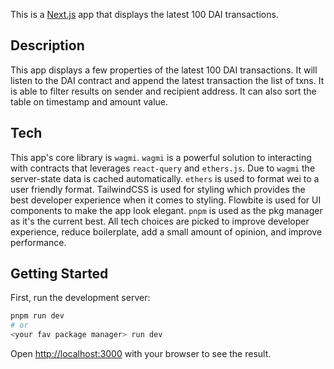This is a [Next.js](https://nextjs.org/) app that displays the latest 100 DAI transactions.

## Description

This app displays a few properties of the latest 100 DAI transactions. It will listen to the DAI contract and append the latest transaction the list of txns. It is able to filter results on sender and recipient address. It can also sort the table on timestamp and amount value.

## Tech

This app's core library is `wagmi`. `wagmi` is a powerful solution to interacting with contracts that leverages `react-query` and `ethers.js`. Due to `wagmi` the server-state data is cached automatically. `ethers` is used to format wei to a user friendly format. TailwindCSS is used for styling which provides the best developer experience when it comes to styling. Flowbite is used for UI components to make the app look elegant. `pnpm` is used as the pkg manager as it's the current best. All tech choices are picked to improve developer experience, reduce boilerplate, add a small amount of opinion, and improve performance.

## Getting Started

First, run the development server:

```bash
pnpm run dev
# or
<your fav package manager> run dev
```

Open [http://localhost:3000](http://localhost:3000) with your browser to see the result.
